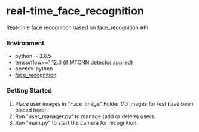 # real-time_face_recognition

Real-time face recognition based on face_recognition API

### Environment

- python==3.6.5
- tensorflow==1.12.0 (if MTCNN detector applied)
- opencv-python
- [face_recognition](https://github.com/ageitgey/face_recognition)

### Getting Started

1. Place user images in "Face_Image" Folder (10 images for test have been placed here).
2. Run "user_manager.py" to manage (add or delete) users.
3. Run "main.py" to start the camera for recognition.
